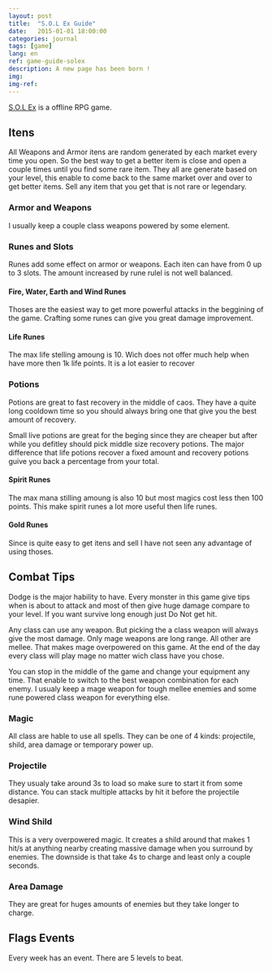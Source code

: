 ```yaml
---
layout: post
title:  "S.O.L Ex Guide"
date:   2015-01-01 18:00:00
categories: journal
tags: [game]
lang: en
ref: game-guide-solex
description: A new page has been born !
img:
img-ref:
---
```


[S.O.L Ex]() is a offline RPG game. 

## Itens

All Weapons and Armor itens are random generated by each market every time you open. So the best way to get a better item is close and open a couple times until you find some rare item. They all are generate based on your level, this enable to come back to the same market over and over to get better items. Sell any item that you get that is not rare or legendary.

### Armor and Weapons

I usually keep a couple class weapons powered by some element.

### Runes and Slots

Runes add some effect on armor or weapons. Each iten can have from 0 up to 3 slots. The amount increased by rune rulel is not well balanced.

#### Fire, Water, Earth and Wind Runes

Thoses are the easiest way to get more powerful attacks in the beggining of the game. Crafting some runes can give you great damage improvement. 

#### Life Runes

The max life stelling amoung is 10. Wich does not offer much help when have more then 1k life points. It is a lot easier to recover

### Potions

Potions are great to fast recovery in the middle of caos. They have a quite long cooldown time so you should always bring one that give you the best amount of recovery.

Small live potions are great for the beging since they are cheaper but after while you defitley should pick middle size recovery potions. The major difference that life potions recover a fixed amount and recovery potions guive you back a percentage from your total.

#### Spirit Runes

The max mana stilling amoung is also 10 but most magics cost less then 100 points. This make spirit runes a lot more useful then life runes.

#### Gold Runes

Since is quite easy to get itens and sell I have not seen any advantage of using thoses.

## Combat Tips

Dodge is the major hability to have. Every monster in this game give tips when is about to attack and most of then give huge damage compare to your level. If you want survive long enough just Do Not get hit.

Any class can use any weapon. But picking the a class weapon will always give the most damage. Only mage weapons are long range. All other are mellee. That makes mage overpowered on this game. At the end of the day every class will play mage no matter wich class have you chose.

You can stop in the middle of the game and change your equipment any time. That enable to switch to the best weapon combination for each enemy. I usualy keep a mage weapon for tough mellee enemies and some rune powered class weapon for everything else.

### Magic

All class are hable to use all spells. They can be one of 4 kinds: projectile, shild, area damage or temporary power up.

### Projectile 

They usualy take around 3s to load so make sure to start it from some distance. You can stack multiple attacks by hit it before the projectile desapier.

### Wind Shild

This is a very overpowered magic. It creates a shild around that makes 1 hit/s at anything nearby creating massive damage when you surround by enemies. The downside is that take 4s to charge and least only a couple seconds.

### Area Damage

They are great for huges amounts of enemies but they take longer to charge.

## Flags Events

Every week has an event. There are 5 levels to beat. 



